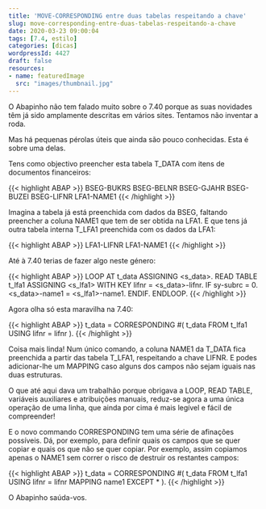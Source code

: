 ```yaml
---
title: 'MOVE-CORRESPONDING entre duas tabelas respeitando a chave'
slug: move-corresponding-entre-duas-tabelas-respeitando-a-chave
date: 2020-03-23 09:00:04
tags: [7.4, estilo]
categories: [dicas]
wordpressId: 4427
draft: false
resources:
- name: featuredImage
  src: "images/thumbnail.jpg"
---
```

O Abapinho não tem falado muito sobre o 7.40 porque as suas novidades têm já sido amplamente descritas em vários sites. Tentamos não inventar a roda.

Mas há pequenas pérolas úteis que ainda são pouco conhecidas. Esta é sobre uma delas.

<!--more-->

Tens como objectivo preencher esta tabela T_DATA com itens de documentos financeiros:


{{< highlight ABAP >}}
BSEG-BUKRS
BSEG-BELNR
BSEG-GJAHR
BSEG-BUZEI
BSEG-LIFNR
LFA1-NAME1
{{< /highlight >}}

Imagina a tabela já está preenchida com dados da BSEG, faltando preencher a coluna NAME1 que tem de ser obtida na LFA1. E que tens já outra tabela interna T_LFA1 preenchida com os dados da LFA1:


{{< highlight ABAP >}}
LFA1-LIFNR
LFA1-NAME1
{{< /highlight >}}

Até à 7.40 terias de fazer algo neste género:


{{< highlight ABAP >}}
LOOP AT t_data ASSIGNING <s_data>.
  READ TABLE t_lfa1 ASSIGNING <s_lfa1> WITH KEY lifnr = <s_data>-lifnr.
  IF sy-subrc = 0.
    <s_data>-name1 = <s_lfa1>-name1.
  ENDIF.
ENDLOOP.
{{< /highlight >}}

Agora olha só esta maravilha na 7.40:


{{< highlight ABAP >}}
t_data = CORRESPONDING #( t_data FROM t_lfa1 USING lifnr = lifnr ).
{{< /highlight >}}

Coisa mais linda! Num único comando, a coluna NAME1 da T_DATA fica preenchida a partir das tabela T_LFA1, respeitando a chave LIFNR. E podes adicionar-lhe um MAPPING caso alguns dos campos não sejam iguais nas duas estruturas.

O que até aqui dava um trabalhão porque obrigava a LOOP, READ TABLE, variáveis auxiliares e atribuições manuais, reduz-se agora a uma única operação de uma linha, que ainda por cima é mais legível e fácil de compreender!

E o novo commando CORRESPONDING tem uma série de afinações possíveis. Dá, por exemplo, para definir quais os campos que se quer copiar e quais os que não se quer copiar. Por exemplo, assim copiamos apenas o NAME1 sem correr o risco de destruir os restantes campos:

{{< highlight ABAP >}}
t_data = CORRESPONDING #( t_data FROM t_lfa1 USING lifnr = lifnr
                          MAPPING name1 EXCEPT * ).
{{< /highlight >}}

O Abapinho saúda-vos.
